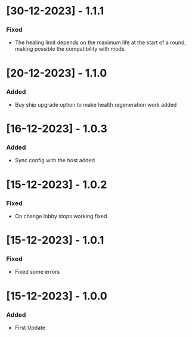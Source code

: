 # [30-12-2023] - 1.1.1

### Fixed

-   The healing limit depends on the maximum life at the start of a round, making possible the compatibility with mods.

# [20-12-2023] - 1.1.0

### Added

-   Buy ship upgrade option to make health regeneration work added

# [16-12-2023] - 1.0.3

### Added

-   Sync config with the host added

# [15-12-2023] - 1.0.2

### Fixed

-   On change lobby stops working fixed

# [15-12-2023] - 1.0.1

### Fixed

-   Fixed some errors

# [15-12-2023] - 1.0.0

### Added

-   First Update
